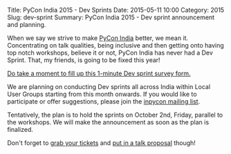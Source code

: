 Title: PyCon India 2015 - Dev Sprints
Date: 2015-05-11 10:00
Category: 2015
Slug: dev-sprint
Summary: PyCon India 2015 - Dev sprint announcement and planning.

When we say we strive to make [PyCon India](https://in.pycon.org/2015/) better, we mean it. Concentrating on talk qualities, being inclusive and then getting onto having top notch workshops, believe it or not, PyCon India has never had a Dev Sprint. That, my friends, is going to be fixed this year!

[Do take a moment to fill up this 1-minute Dev sprint survey form.](https://bit.ly/dev-sprint-survey)

We are planning on conducting Dev sprints all across India within Local User Groups starting from this month onwards. If you would like to participate or offer suggestions, please join the [inpycon mailing list](https://mail.python.org/mailman/listinfo/inpycon).

Tentatively, the plan is to hold the sprints on October 2nd, Friday, parallel to the workshops. We will make the announcement as soon as the plan is finalized.

Don't forget to [grab your tickets](https://in.explara.com/e/pycon-india-2015) and [put in a talk proposal](https://in.pycon.org/cfp/pycon-india-2015/proposals/) though!